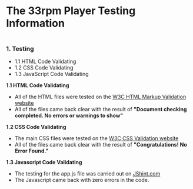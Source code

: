 # **The 33rpm Player Testing Information** #
![]()

### **1. Testing** ###

* 1.1 HTML Code Validating 
* 1.2 CSS Code Validating 
* 1.3 JavaScript Code Validating

**1.1 HTML Code Validating**

* All of the HTML files were tested on the [W3C HTML Markup Validation website](https://validator.w3.org/)
* All of the files came back clear with the result of **"Document checking completed. No errors or warnings to show"**

**1.2 CSS Code Validating**

* The main CSS files were tested on the [W3C CSS  Validation website](https://jigsaw.w3.org/css-validator/) 
* All of the files came back clear with the result of **"Congratulations! No Error Found."**

**1.3 Javascript Code Validating**

* The testing for the app.js file was carried out on [JShint.com](https://jshint.com/) 
* The Javascript came back with zero errors in the code. 
